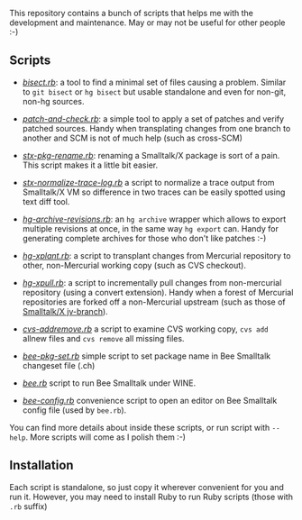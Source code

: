 This repository contains a bunch of scripts that helps me with the development
and maintenance. May or may not be useful for other people :-)

Scripts
-------

* *[bisect.rb][1]*: a tool to find a minimal set of files causing a problem. Similar to `git bisect` or `hg bisect` but usable standalone and even for non-git, non-hg sources.

* *[patch-and-check.rb][2]*: a simple tool to apply a set of patches and verify patched sources. Handy when transplating changes from one branch to another and SCM is not of much help (such as cross-SCM)

* *[stx-pkg-rename.rb][3]*: renaming a Smalltalk/X package is sort of a pain. This script makes it a little bit easier.

* *[stx-normalize-trace-log.rb][10]* a script to normalize a trace output from Smalltalk/X VM so difference in two traces can be easily spotted using text diff tool. 

* *[hg-archive-revisions.rb][4]*: an `hg archive` wrapper which allows to export multiple revisions at once, in the same way `hg export` can. Handy for generating complete archives for those who don't like patches :-)

* *[hg-xplant.rb][5]*: a script to transplant changes from Mercurial repository to other, non-Mercurial working copy (such as CVS checkout).

* *[hg-xpull.rb][11]*: a script to incrementally pull changes from non-mercurial repository (using a convert extension). Handy when a forest of Mercurial repositories are forked off a non-Mercurial upstream (such as those of [Smalltalk/X jv-branch][12]).


* *[cvs-addremove.rb][6]* a script to examine  CVS working copy, `cvs add` allnew files and `cvs remove` all missing files.

* *[bee-pkg-set.rb][7]* simple script to set package name in Bee Smalltalk changeset file (.ch)

* *[bee.rb][8]* script to run Bee Smalltalk under WINE. 

* *[bee-config.rb][9]* convenience script to open an editor on Bee Smalltalk config file (used by `bee.rb`).




You can find more details about inside these scripts, or run script with `--help`.
More scripts will come as I polish them :-)

Installation
------------

Each script is standalone, so just copy it wherever convenient for you and run it.
However, you may need to install Ruby to run Ruby scripts (those with `.rb` suffix)

[1]: https://bitbucket.org/janvrany/jv-scripts/src/tip/bisect.rb
[2]: https://bitbucket.org/janvrany/jv-scripts/src/tip/patch-and-check.rb
[3]: https://bitbucket.org/janvrany/jv-scripts/src/tip/stx-pkg-rename.rb
[4]: https://bitbucket.org/janvrany/jv-scripts/src/tip/hg-archive-revisions.rb
[5]: https://bitbucket.org/janvrany/jv-scripts/src/tip/hg-xplant.rb
[6]: https://bitbucket.org/janvrany/jv-scripts/src/tip/cvs-addremove.rb
[7]: https://bitbucket.org/janvrany/jv-scripts/src/tip/bee-pkg-set.rb
[8]: https://bitbucket.org/janvrany/jv-scripts/src/tip/bee.rb
[9]: https://bitbucket.org/janvrany/jv-scripts/src/tip/bee-config.rb
[10]: https://bitbucket.org/janvrany/jv-scripts/src/tip/stx-normalize-trace-log.rb
[11]: https://bitbucket.org/janvrany/jv-scripts/src/tip/hg-xpull.rb
[12]: https://swing.fit.cvut.cz/projects/stx-jv